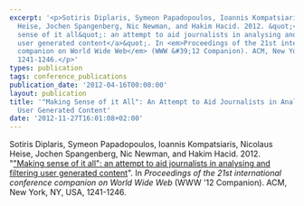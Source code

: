 ```yaml
---
excerpt: '<p>Sotiris Diplaris, Symeon Papadopoulos, Ioannis Kompatsiaris, Nicolaus
  Heise, Jochen Spangenberg, Nic Newman, and Hakim Hacid. 2012. &quot;<a href="http://doi.acm.org/10.1145/2187980.2188267">&quot;Making
  sense of it all&quot;: an attempt to aid journalists in analysing and filtering
  user generated content</a>&quot;. In <em>Proceedings of the 21st international conference
  companion on World Wide Web</em> (WWW &#39;12 Companion). ACM, New York, NY, USA,
  1241-1246.</p>'
types: publication
tags: conference_publications
publication_date: '2012-04-16T00:00:00'
layout: publication
title: '"Making Sense of it All": An Attempt to Aid Journalists in Analysing and Filtering
  User Generated Content'
date: '2012-11-27T16:01:08+02:00'
---
```

<p>Sotiris Diplaris, Symeon Papadopoulos, Ioannis Kompatsiaris, Nicolaus Heise, Jochen Spangenberg, Nic Newman, and Hakim Hacid. 2012. &quot;<a href="http://doi.acm.org/10.1145/2187980.2188267">&quot;Making sense of it all&quot;: an attempt to aid journalists in analysing and filtering user generated content</a>&quot;. In <em>Proceedings of the 21st international conference companion on World Wide Web</em> (WWW &#39;12 Companion). ACM, New York, NY, USA, 1241-1246.</p>
